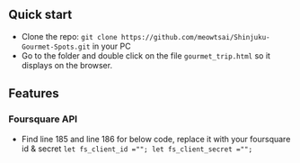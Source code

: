 ## Quick start

- Clone the repo: `git clone https://github.com/meowtsai/Shinjuku-Gourmet-Spots.git` in your PC
- Go to the folder and double click on the file `gourmet_trip.html` so it displays on the browser.

## Features

### Foursquare API
- Find line 185 and line 186 for below code, replace it with your foursquare id & secret
  `let fs_client_id ="";
  let fs_client_secret ="";`
